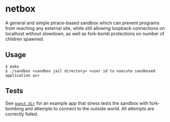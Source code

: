 # netbox

A general and simple ptrace-based sandbox which can prevent programs from reaching 
any external site, while still allowing loopback connections on 
localhost without slowdown, as well as fork-bomb protections on number 
of children spawned.

## Usage
```
$ make
$ ./sandbox <sandbox jail directory> <user id to execute sandboxed application as>
```

## Tests
See [`guest_dir`](https://github.com/wi11dey/netbox/tree/main/guest_dir) for an example app that stress tests the sandbox with fork-bombing and attempts to connect to the outside world. All attempts are correctly foiled.
